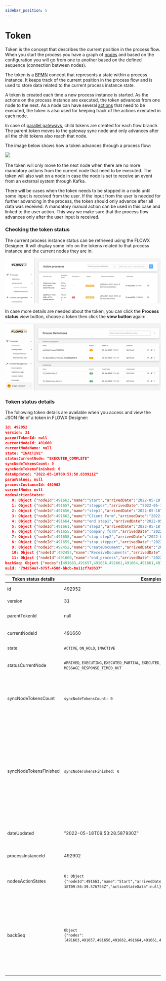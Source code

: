 ```yaml
---
sidebar_position: 5
---
```

# Token

Token is the concept that describes the current position in the process flow. When you start the process you have a graph of [nodes](node/) and based on the configuration you will go from one to another based on the defined sequence (connection between nodes).

The token is a [BPMN](../overview/frameworks-and-standards/business-process-industry-standards/intro-to-bpmn/bpmn-2.0-basic-concepts.md) concept that represents a state within a process instance. It keeps track of the current position in the process flow and is used to store data related to the current process instance state.

A token is created each time a new process instance is started. As the actions on the process instance are executed, the token advances from one node to the next. As a node can have several [actions](node/actions.md) that need to be executed, the token is also used for keeping track of the actions executed in each node.

In case of [parallel gateways](node/nodes-types/parallel-gateway.md), child tokens are created for each flow branch. The parent token moves to the gateway sync node and only advances after all the child tokens also reach that node.

The image below shows how a token advances through a process flow:

![](./img/image%20(140)%20(1)%20(1)%20(1)%20(1)%20(1).png)

The token will only move to the next node when there are no more mandatory actions from the current node that need to be executed. The token will also wait on a node in case the node is set to receive an event from an external system through Kafka.

There will be cases when the token needs to be stopped in a node until some input is received from the user. If the input from the user is needed for further advancing in the process, the token should only advance after all data was received. A mandatory manual action can be used in this case and linked to the user action. This way we make sure that the process flow advances only after the user input is received.

### Checking the token status

The current process instance status can be retrieved using the FLOWX Designer. It will display some info on the tokens related to that process instance and the current nodes they are in.&#x20;

![](./img/check_token_status.png)

In case more details are needed about the token, you can click the **Process status** view button, choose a token then click the **view button** again:

![](./img/token_view_button.gif)

### Token status details

The following token details are available when you access and view the JSON file of a token in FLOWX Designer:

```json
id: 492952
version: 31
parentTokenId: null
currentNodeId: 491660
currentNodeName: null
state: "INACTIVE"
statusCurrentNode: "EXECUTED_COMPLETE"
syncNodeTokensCount: 0
syncNodeTokensFinished: 0
dateUpdated: "2022-05-18T09:57:58.639911Z"
paramValues: null
processInstanceId: 492902
currentNode: null
nodesActionStates:
   0: Object {"nodeId":491663,"name":"Start","arrivedDate":"2022-05-18T09:56:39.576753Z","actionStateData":null}
   1: Object {"nodeId":491657,"name":"stepper","arrivedDate":"2022-05-18T09:56:40.728676Z","actionStateData":null}
   2: Object {"nodeId":491656,"name":"step1","arrivedDate":"2022-05-18T09:56:41.053054Z","actionStateData":null}
   3: Object {"nodeId":491662,"name":"Client Form","arrivedDate":"2022-05-18T09:56:41.334506Z","actionStateData":{"492053":{"name":"saveClient","state":"COMPLETED","lastExecutedDate":"2022-05-18T09:57:22.648152Z"}}}
   4: Object {"nodeId":491664,"name":"end step1","arrivedDate":"2022-05-18T09:57:23.178718Z","actionStateData":null}
   5: Object {"nodeId":491661,"name":"step2","arrivedDate":"2022-05-18T09:57:23.375835Z","actionStateData":null}
   6: Object {"nodeId":491655,"name":"company form","arrivedDate":"2022-05-18T09:57:23.614491Z","actionStateData":{"492052":{"name":"SaveCompany","state":"COMPLETED","lastExecutedDate":"2022-05-18T09:57:56.671106Z"}}}
   7: Object {"nodeId":491658,"name":"stop step2","arrivedDate":"2022-05-18T09:57:57.032522Z","actionStateData":null}
   8: Object {"nodeId":491659,"name":"stop_stepper","arrivedDate":"2022-05-18T09:57:57.317008Z","actionStateData":null}
   9: Object {"nodeId":492452,"name":"CreateDocument","arrivedDate":"2022-05-18T09:57:57.724493Z","actionStateData":{"492102":{"name":"sendInformation","state":"COMPLETED","lastExecutedDate":"2022-05-18T09:57:57.764628Z"}}}
   10: Object {"nodeId":492453,"name":"ReceiveDocuments","arrivedDate":"2022-05-18T09:57:58.085271Z","actionStateData":null}
   11: Object {"nodeId":491660,"name":"end_process","arrivedDate":"2022-05-18T09:57:58.639921Z","actionStateData":null}
backSeq: Object {"nodes":[491663,491657,491656,491662,491664,491661,491655,491658,491659,492452,492453,491660]}
uuid: "794954a7-875f-4508-bbcb-8a11cf7a9b37"
```



| Token status details   | Examples/values                                                                                                                          | Definition                                                                                                                                                                                                                   |
| ---------------------- | ---------------------------------------------------------------------------------------------------------------------------------------- | ---------------------------------------------------------------------------------------------------------------------------------------------------------------------------------------------------------------------------- |
| id                     | 492952                                                                                                                                   | id of the token                                                                                                                                                                                                              |
| version                | 31                                                                                                                                       | version of the token                                                                                                                                                                                                         |
| parentTokenId          | null                                                                                                                                     | id of the parent token                                                                                                                                                                                                       |
| currentNodeId          | 491660                                                                                                                                   | id of the current node                                                                                                                                                                                                       |
| state                  | `ACTIVE`, `ON_HOLD`, `INACTIVE`                                                                                                          | state of the token                                                                                                                                                                                                           |
| statusCurrentNode      | `ARRIVED`, `EXECUTING,EXECUTED_PARTIAL`, `EXECUTED_COMPLETE`,`WAITING_MESSAGE`, `MESSAGE RECEIVED`, `MESSAGE_RESPONSE_TIMED_OUT`         | status of the current node                                                                                                                                                                                                   |
| syncNodeTokensCount    | `syncNodeTokensCount: 0`                                                                                                                 | number of tokens that are created when reaching a [parallel gateway](node/nodes-types/parallel-gateway.md)                                                                                                                   |
| syncNodeTokensFinished | `syncNodeTokensFinished: 0`                                                                                                              | how many tokens were executed in the parallel path, it is important to keep in mind that the close Parallel node, will wait for all branches to finish before moving to next node                                            |
| dateUpdated            | "2022-05-18T09:53:28.587930Z"                                                                                                            | date when the token was updated                                                                                                                                                                                              |
| processInstanceId      | 492902                                                                                                                                   | the id of the process instance                                                                                                                                                                                               |
| nodesActionStates      | <p><code>0: Object {"nodeId":491663,"name":"Start","arrivedDate":"2022-05-18T09:56:39.576753Z","actionStateData":null}</code></p><p></p> | actions that were added and executed on a node                                                                                                                                                                               |
| backSeq                | <pre><code>Object {"nodes":[491663,491657,491656,491662,491664,491661,491655,491658,491659,492452,492453,491660]}</code></pre>           | used for back in steps, it holds the node sequence until it reaches one node that could perform a back in and [move the token backwards](../flowx-designer/managing-a-process-flow/moving-a-token-backwards-in-a-process.md) |